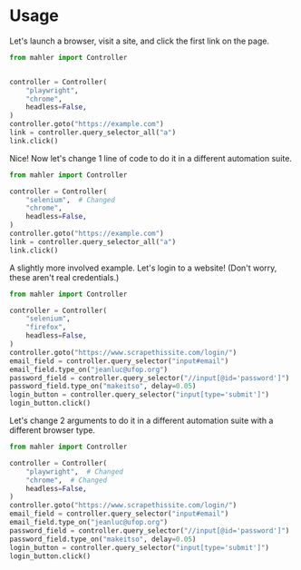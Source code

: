 # Usage

Let's launch a browser, visit a site, and click the first link on the page.

```python
from mahler import Controller


controller = Controller(
    "playwright",
    "chrome",
    headless=False,
)
controller.goto("https://example.com")
link = controller.query_selector_all("a")
link.click()
```

Nice! Now let's change 1 line of code to do it in a different automation suite.

```python
from mahler import Controller

controller = Controller(
    "selenium",  # Changed
    "chrome",
    headless=False,
)
controller.goto("https://example.com")
link = controller.query_selector_all("a")
link.click()
```

A slightly more involved example. Let's login to a website! (Don't worry, these aren't real credentials.)

```python
from mahler import Controller

controller = Controller(
    "selenium",
    "firefox",
    headless=False,
)
controller.goto("https://www.scrapethissite.com/login/")
email_field = controller.query_selector("input#email")
email_field.type_on("jeanluc@ufop.org")
password_field = controller.query_selector("//input[@id='password']")
password_field.type_on("makeitso", delay=0.05)
login_button = controller.query_selector("input[type='submit']")
login_button.click()
```

Let's change 2 arguments to do it in a different automation suite with
a different browser type.

```python
from mahler import Controller

controller = Controller(
    "playwright",  # Changed
    "chrome",  # Changed
    headless=False,
)
controller.goto("https://www.scrapethissite.com/login/")
email_field = controller.query_selector("input#email")
email_field.type_on("jeanluc@ufop.org")
password_field = controller.query_selector("//input[@id='password']")
password_field.type_on("makeitso", delay=0.05)
login_button = controller.query_selector("input[type='submit']")
login_button.click()
```
